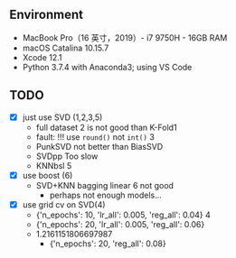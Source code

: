 ## Environment

- MacBook Pro（16 英寸，2019）- i7 9750H - 16GB RAM
- macOS Catalina 10.15.7
- Xcode 12.1
- Python 3.7.4 with Anaconda3; using VS Code

## TODO

- [x] just use SVD (1,2,3,5)
  - full dataset 2 is not good than K-Fold1
  - fault: !!! use `round()` not `int()` 3
  - PunkSVD not better than BiasSVD
  - SVDpp Too slow
  - KNNbsl 5
- [x] use boost (6)
  - SVD+KNN bagging linear 6 not good
    - perhaps not enough models...
- [x] use grid cv on SVD(4)
  - {'n_epochs': 10, 'lr_all': 0.005, 'reg_all': 0.04} 4
  - {'n_epochs': 20, 'lr_all': 0.005, 'reg_all': 0.06}
  - 1.2161151806697987
    - {'n_epochs': 20, 'reg_all': 0.08}

